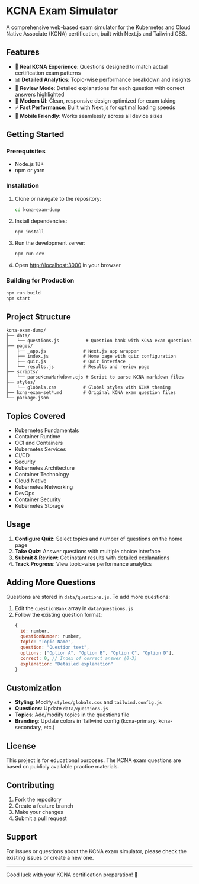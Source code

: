 # KCNA Exam Simulator

A comprehensive web-based exam simulator for the Kubernetes and Cloud Native Associate (KCNA) certification, built with Next.js and Tailwind CSS.

## Features

- 🎯 **Real KCNA Experience**: Questions designed to match actual certification exam patterns
- 📊 **Detailed Analytics**: Topic-wise performance breakdown and insights
- 🔄 **Review Mode**: Detailed explanations for each question with correct answers highlighted
- 🎨 **Modern UI**: Clean, responsive design optimized for exam taking
- ⚡ **Fast Performance**: Built with Next.js for optimal loading speeds
- 📱 **Mobile Friendly**: Works seamlessly across all device sizes

## Getting Started

### Prerequisites

- Node.js 18+ 
- npm or yarn

### Installation

1. Clone or navigate to the repository:
   ```bash
   cd kcna-exam-dump
   ```

2. Install dependencies:
   ```bash
   npm install
   ```

3. Run the development server:
   ```bash
   npm run dev
   ```

4. Open [http://localhost:3000](http://localhost:3000) in your browser

### Building for Production

```bash
npm run build
npm start
```

## Project Structure

```
kcna-exam-dump/
├── data/
│   └── questions.js          # Question bank with KCNA exam questions
├── pages/
│   ├── _app.js              # Next.js app wrapper
│   ├── index.js             # Home page with quiz configuration
│   ├── quiz.js              # Quiz interface
│   └── results.js           # Results and review page
├── scripts/
│   └── parseKcnaMarkdown.cjs # Script to parse KCNA markdown files
├── styles/
│   └── globals.css          # Global styles with KCNA theming
├── kcna-exam-set*.md        # Original KCNA exam question files
└── package.json
```

## Topics Covered

- Kubernetes Fundamentals
- Container Runtime
- OCI and Containers  
- Kubernetes Services
- CI/CD
- Security
- Kubernetes Architecture
- Container Technology
- Cloud Native
- Kubernetes Networking
- DevOps
- Container Security
- Kubernetes Storage

## Usage

1. **Configure Quiz**: Select topics and number of questions on the home page
2. **Take Quiz**: Answer questions with multiple choice interface
3. **Submit & Review**: Get instant results with detailed explanations
4. **Track Progress**: View topic-wise performance analytics

## Adding More Questions

Questions are stored in `data/questions.js`. To add more questions:

1. Edit the `questionBank` array in `data/questions.js`
2. Follow the existing question format:
   ```javascript
   {
     id: number,
     questionNumber: number,
     topic: "Topic Name",
     question: "Question text",
     options: ["Option A", "Option B", "Option C", "Option D"],
     correct: 0, // Index of correct answer (0-3)
     explanation: "Detailed explanation"
   }
   ```

## Customization

- **Styling**: Modify `styles/globals.css` and `tailwind.config.js`
- **Questions**: Update `data/questions.js`
- **Topics**: Add/modify topics in the questions file
- **Branding**: Update colors in Tailwind config (kcna-primary, kcna-secondary, etc.)

## License

This project is for educational purposes. The KCNA exam questions are based on publicly available practice materials.

## Contributing

1. Fork the repository
2. Create a feature branch
3. Make your changes
4. Submit a pull request

## Support

For issues or questions about the KCNA exam simulator, please check the existing issues or create a new one.

---

Good luck with your KCNA certification preparation! 🚀
